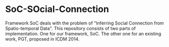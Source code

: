 # SoC-SOcial-Connection
Framework SoC deals with the problem of "Inferring Social Connection from Spatio-temporal Data". This repository consists of two parts of implementation. One for our framework, SoC. The other one for an existing work, PGT, proposed in ICDM 2014.
